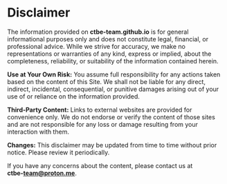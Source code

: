 # Disclaimer

The information provided on **ctbe‑team.github.io** is for general informational purposes only and does not constitute legal, financial, or professional advice. While we strive for accuracy, we make no representations or warranties of any kind, express or implied, about the completeness, reliability, or suitability of the information contained herein.

**Use at Your Own Risk:** You assume full responsibility for any actions taken based on the content of this Site. We shall not be liable for any direct, indirect, incidental, consequential, or punitive damages arising out of your use of or reliance on the information provided.

**Third‑Party Content:** Links to external websites are provided for convenience only. We do not endorse or verify the content of those sites and are not responsible for any loss or damage resulting from your interaction with them.

**Changes:** This disclaimer may be updated from time to time without prior notice. Please review it periodically.

If you have any concerns about the content, please contact us at **ctbe‑team@proton.me**.
